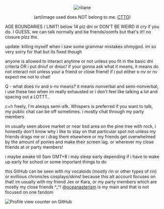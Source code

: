 <div align="center">
  
![riliane](https://cdn.discordapp.com/attachments/1121710115490385980/1333387757933953024/Untitled223_20250115124413.png?ex=6798b59e&is=6797641e&hm=7dcbc6e7e14c54c147ae50487fdab39b235ff3b5de921cb3026cb9530569c19f&9170fe0afe7e654662035382e39feda82a30d00a258&=&format=webp&quality=lossless&width=350&height=350)

(art/image used does NOT belong to me. [CTTO](https://danbooru.donmai.us/posts/5206862))

<div align="left">
AGE BOUNDARIES / LIMIT! below 14 plz dni or DON'T BE WEIRD  ill cry if you do. I GUESS. we can talk normally and be friends/oomfs but that's it!! no closure plzz thx.

update: killing myself when i saw some grammar mistakes ohmygod. im so very sorry for that but its fixed though 

anyone is allowed to interact anytime or not unless you fit in the basic dni criteria OR i put dniuf or dniuc! if your gonna ask what it means, it means do not interact not unless your a friend or close friend!
if i put either s-nv or nv expect me not to chat!

Q - what does nv and s-nv means?
it means nonverbal and semi-nonverbal, i use these two when im really exhausted or i don't feel like talking a lot and spacing out a LOTTT..

c+h freely, I'm always semi-afk. Whispers is preferred if you want to talk, my public chat can be off sometimes.
i mostly chat through my party members

im usually seen above market or near bsd area on the pine tree with rock, i honestly don't know why i like to stay on that particular spot not unless my friends drags me or i drag them elsewhere or my friends get overwhelmed by the amount of ponies and make their screen lag.
or wherever my close friends at or party members!

i maybe awake till 5am GMT+8 i may sleep early depending if i have to wake up early for school or some important things to do

this GitHub can be seen with my vocaloids (mostly rin or other types of rin) or evillious chronicles cosplays/skins! because this alt account focuses on that!
im usually with my friend Jex or Kara, or my party members which are mostly my close friends ^_^!
@[oceanasterism](https://github.com/oceanasterism) is my main and that is not focused on one fandom 

![Profile view counter on GitHub](https://komarev.com/ghpvc/?username=daughterofevil)
